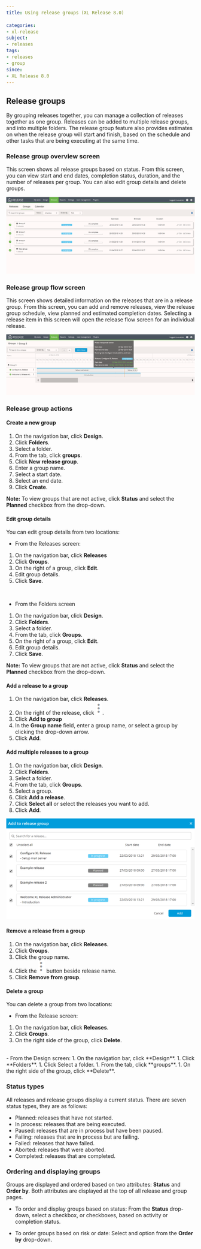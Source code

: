 ```yaml
---
title: Using release groups (XL Release 8.0)

categories:
- xl-release
subject:
- releases
tags:
- releases
- group
since:
- XL Release 8.0
---
```


## Release groups
By grouping releases together, you can manage a collection of releases together as one group. Releases can be added to multiple release groups, and into multiple folders. The release group feature also provides estimates on when the release group will start and finish, based on the schedule and other tasks that are being executing at the same time.

<!--![Release groups page](../images/release-groups-page.png)-->

### Release group overview screen
This screen shows all release groups based on status. From this screen, you can view start and end dates, completion status, duration, and the number of releases per group. You can also edit group details and delete groups.    

![Release group overview](../images/release-groups.png)

### Release group flow screen
This screen shows detailed information on the releases that are in a release group. From this screen, you can add and remove releases, view the release group schedule, view planned and estimated completion dates. Selecting a release item in this screen will open the release flow screen for an individual release.         

![Release group flow screen](../images/release-group-flow-screen.png)

### Release group actions

#### Create a new group
1. On the navigation bar, click **Design**.
1. Click **Folders**.
1. Select a folder.
1. From the tab, click **groups**.
1. Click **New release group**.
1. Enter a group name.
1. Select a start date.
1. Select an end date.
1. Click **Create**.

**Note:** To view groups that are not active, click **Status** and select the **Planned** checkbox from the drop-down.   

#### Edit group details
You can edit group details from two locations:    

- From the Releases screen:
 1. On the navigation bar, click **Releases**
 1. Click **Groups**.
 1. On the right of a group, click **Edit**.
 1. Edit group details.
 1. Click **Save**.   
<br/>


- From the Folders screen
 1. On the navigation bar, click **Design**.
 1. Click **Folders**.
 1. Select a folder.
 1. From the tab, click **Groups**.
 1. On the right of a group, click **Edit**.
 1. Edit group details.
 1. Click **Save**.   

**Note:** To view groups that are not active, click **Status** and select the **Planned** checkbox from the drop-down.   

#### Add a release to a group
  1. On the navigation bar, click **Releases**.
  1. On the right of the release, click ![menu button](../images/menuBtn.png).
  1. Click **Add to group**
  1. In the **Group name** field, enter a group name, or select a group by clicking the drop-down arrow.
  1. Click **Add**.    

#### Add multiple releases to a group
1. On the navigation bar, click **Design**.
1. Click **Folders**.
1. Select a folder.
1. From the tab, click **Groups**.
1. Select a group.
1. Click **Add a release**.
2. Click **Select all** or select the releases you want to add.
1. Click **Add**.   

![Add multiple releases to a group](../images/add-bulk-release.png)

#### Remove a release from a group

1. On the navigation bar, click **Releases**.
2. Click **Groups**.
3. Click the group name.
4. Click the ![menu button](../images/menuBtn.png) button beside release name.
5. Click **Remove from group**.

#### Delete a group
You can delete a group from two locations:   

- From the Release screen:
 1. On the navigation bar, click **Releases**.
 1. Click **Groups**.
 1. On the right side of the group, click **Delete**.    
<br/>
- From the Design screen:
 1. On the navigation bar, click **Design**.
 1. Click **Folders**.
 1. Click Select a folder.
 1. From the tab, click **groups**.
 1. On the right side of the group, click **Delete**.  

### Status types
All releases and release groups display a current status. There are seven status types, they are as follows:
- Planned: releases that have not started.  
- In process: releases that are being executed.
- Paused: releases that are in process but have been paused.
- Failing: releases that are in process but are failing.
- Failed: releases that have failed.  
- Aborted: releases that were aborted. 
- Completed: releases that are completed.

### Ordering and displaying groups
Groups are displayed and ordered based on two attributes: **Status** and **Order by**. Both attributes are displayed at the top of all release and group pages.

- To order and display groups based on status: From the **Status** drop-down, select a checkbox, or checkboxes, based on activity or completion status.

- To order groups based on risk or date:
Select and option from the **Order by** drop-down.
